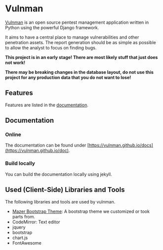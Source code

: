 # Vulnman

[Vulnman](https://vulnman.github.io) is an open source pentest management application written in Python using the powerful Django framework.

It aims to have a central place to manage vulnerabilities and other penetration assets.
The report generation should be as simple as possible to allow the analyst to focus on finding bugs.



**This project is in an early stage! There are most likely stuff that just does not work!**

**There may be breaking changes in the database layout, do not use this project for any production data that you do not want to lose!**


## Features
Features are listed in the [documentation](https://vulnman.github.io/doc).

## Documentation

### Online
The documentation can be found under [https://vulnman.github.io/docs](https://vulnman.github.io/doc).

### Build locally
You can build the documentation locally using jekyll.


## Used (Client-Side) Libraries and Tools
The following libraries and tools are used by vulnman.

- [Mazer Bootstrap Theme](https://github.com/zuramai/mazer/releases): A bootstrap theme we customized or took parts from.
- CodeMirror: Text editor
- jquery
- bootstrap
- chart.js
- FontAwesome